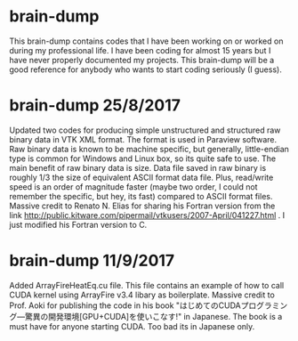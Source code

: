 # brain-dump
This brain-dump contains codes that I have been working on or worked on during my professional life. I have been coding for almost 
15 years but I have never properly documented my projects. This brain-dump will be a good reference for anybody who wants to start
coding seriously (I guess).

# brain-dump 25/8/2017
Updated two codes for producing simple unstructured and structured raw binary data in VTK XML format. The format is used in
Paraview software. Raw binary data is known to be machine specific, but generally, little-endian type is common for Windows
and Linux box, so its quite safe to use. The main benefit of raw binary data is size. Data file saved in raw binary is roughly 
1/3 the size of equivalent ASCII format data file. Plus, read/write speed is an order of magnitude faster (maybe two order, I 
could not remember the specific, but hey, its fast) compared to ASCII format files. Massive credit to Renato N. Elias
for sharing his Fortran version from the link http://public.kitware.com/pipermail/vtkusers/2007-April/041227.html . I just modified
his Fortran version to C.

# brain-dump 11/9/2017
Added ArrayFireHeatEq.cu file. This file contains an example of how to call CUDA kernel using ArrayFire v3.4 libary as boilerplate.
Massive credit to Prof. Aoki for publishing the code in his book "はじめてのCUDAプログラミング―驚異の開発環境[GPU+CUDA]を使いこなす!" 
in Japanese. The book is a must have for anyone starting CUDA. Too bad its in Japanese only. 
